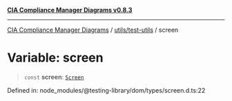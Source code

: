 [**CIA Compliance Manager Diagrams v0.8.3**](../../../README.md)

***

[CIA Compliance Manager Diagrams](../../../modules.md) / [utils/test-utils](../README.md) / screen

# Variable: screen

> `const` **screen**: [`Screen`](../type-aliases/Screen.md)

Defined in: node\_modules/@testing-library/dom/types/screen.d.ts:22
